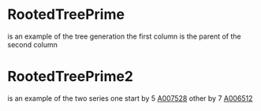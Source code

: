 # RootedTreePrime 
is an example of the tree generation the first column is the parent of the second column
# RootedTreePrime2 
is an example of the two series one start by 5 [A007528](https://oeis.org/A007528) other by
 7 [A006512](https://oeis.org/A006512)
